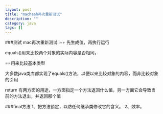 ```yaml
---
layout: post
title: "machaah再次重新测试"
description: ""
category: java
tags: []
---
```



###测试
mac再次重新测试
i++  先生成值，再执行运行
<p>equals()用来比较两个对象的实际内容是否相同，</p>
<p>==用来比较基本类型</p>
<p>大多数java类库都实现了equals()方法，以便以来比较对象的内容，而非比较对象的引用</p>
<p>return 有两方面的用途，一方面指定一个方法返回什么值，另一方面它会导致当前的方法退出，并返回那个值</p>
###final方法
1、把方法锁定，以防任何继承类修改它的含义。
2、效率。
